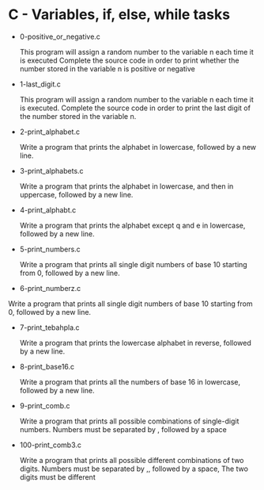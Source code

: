 # C - Variables, if, else, while tasks

- 0-positive_or_negative.c

	This program will assign a random number to the variable n each time it is executed Complete the source code in order to print whether the number stored in the variable n is positive or negative

- 1-last_digit.c

	This program will assign a random number to the variable n each time it is executed. Complete the source code in order to print the last digit of the number stored in the variable n.

- 2-print_alphabet.c

	Write a program that prints the alphabet in lowercase, followed by a new line.

- 3-print_alphabets.c
	
	Write a program that prints the alphabet in lowercase, and then in uppercase, followed by a new line. 

- 4-print_alphabt.c

	Write a program that prints the alphabet except q and e in lowercase, followed by a new line.


- 5-print_numbers.c

	Write a program that prints all single digit numbers of base 10 starting from 0, followed by a new line.


- 6-print_numberz.c

Write a program that prints all single digit numbers of base 10 starting from 0, followed by a new line.


- 7-print_tebahpla.c

	Write a program that prints the lowercase alphabet in reverse, followed by a new line.


- 8-print_base16.c

	Write a program that prints all the numbers of base 16 in lowercase, followed by a new line.


- 9-print_comb.c

	 Write a program that prints all possible combinations of single-digit numbers. Numbers must be separated by , followed by a space


- 100-print_comb3.c

	Write a program that prints all possible different combinations of two digits. Numbers must be separated by ,, followed by a space, The two digits must be different
